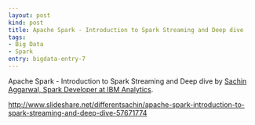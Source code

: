 ```yaml
---
layout: post
kind: post
title: Apache Spark - Introduction to Spark Streaming and Deep dive
tags:
- Big Data
- Spark
entry: bigdata-entry-7
---
```


<p>Apache Spark - Introduction to Spark Streaming and Deep dive by <a href="https://www.linkedin.com/in/nitksachinaggarwal" target="_blank">Sachin Aggarwal, Spark Developer at IBM Analytics</a>.</p>
<p><a href="http://www.slideshare.net/differentsachin/apache-spark-introduction-to-spark-streaming-and-deep-dive-57671774/" target="_blank">http://www.slideshare.net/differentsachin/apache-spark-introduction-to-spark-streaming-and-deep-dive-57671774</a></p>
